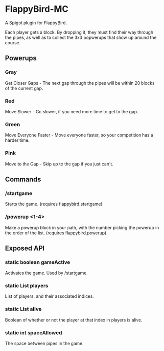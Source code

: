 # FlappyBird-MC
A Spigot plugin for FlappyBird.

Each player gets a block. By dropping it, they must find their way through the pipes, as well as to collect the 3x3 popwerups that show up around the course.

## Powerups

### Gray
Get Closer Gaps - The next gap through the pipes will be within 20 blocks of the current gap.

### Red
Move Slower - Go slower, if you need more time to get to the gap.

### Green
Move Everyone Faster - Move everyone faster, so your competition has a harder time.

### Pink
Move to the Gap - Skip up to the gap if you just can't.

## Commands

### /startgame
Starts the game. (requires flappybird.startgame)

### /powerup <1-4>
Make a powerup block in your path, with the number picking the powerup in the order of the list. (requires flappybird.powerup)

## Exposed API

### static boolean gameActive
Activates the game. Used by /startgame.

### static List<String> players
List of players, and their associated indices.

### static List<Boolean> alive
Boolean of whether or not the player at that index in players is alive.

### static int spaceAllowed
The space between pipes in the game.
